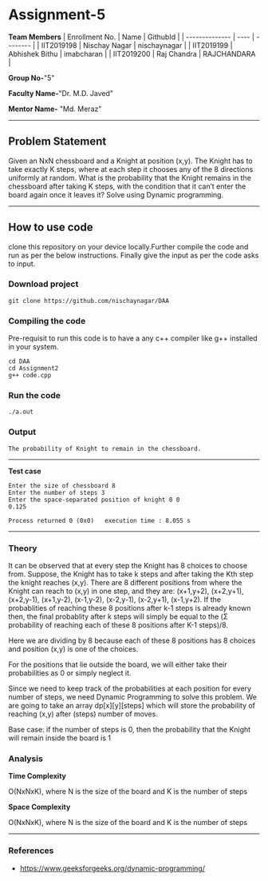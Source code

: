 # Assignment-5

**Team Members**
| Enrollment No. | Name | GithubId |
| -------------- | ---- | -------- |
| IIT2019198 | Nischay Nagar | nischaynagar |
| IIT2019199 | Abhishek Bithu | imabcharan |
| IIT2019200 | Raj Chandra | RAJCHANDARA |

**Group No-**"5"

**Faculty Name-**"Dr. M.D. Javed"

**Mentor Name-** "Md. Meraz"

---

## Problem Statement

Given an NxN chessboard and a Knight at position (x,y). The Knight has to
take exactly K steps, where at each step it chooses any of the 8 directions
uniformly at random. What is the probability that the Knight remains in
the chessboard after taking K steps, with the condition that it can’t enter
the board again once it leaves it? Solve using Dynamic programming.

---

## How to use code

clone this repository on your device locally.Further compile the code and run as per the below instructions. Finally give the input as per the code asks to input.

### Download project

```
git clone https://github.com/nischaynagar/DAA
```

### Compiling the code

Pre-requisit to run this code is to have a any c++ compiler like g++ installed in your system.

```
cd DAA
cd Assignment2
g++ code.cpp
```

### Run the code

```
./a.out
```

### Output

```
The probability of Knight to remain in the chessboard.
```

---

**Test case**

```
Enter the size of chessboard 8
Enter the number of steps 3
Enter the space-separated position of knight 0 0
0.125

Process returned 0 (0x0)   execution time : 8.055 s
```

---

### Theory

It can be observed that at every step the Knight has 8 choices to choose from. Suppose, the Knight has to take k steps and after taking the Kth step the knight reaches (x,y). There are 8 different positions from where the Knight can reach to (x,y) in one step, and they are: (x+1,y+2), (x+2,y+1), (x+2,y-1), (x+1,y-2), (x-1,y-2), (x-2,y-1), (x-2,y+1), (x-1,y+2).
If the probablities of reaching these 8 positions after k-1 steps is already known then, the final probablity after k steps will simply be equal to the (Σ probability of reaching each of these 8 positions after K-1 steps)/8.

Here we are dividing by 8 because each of these 8 positions has 8 choices and position (x,y) is one of the choices.

For the positions that lie outside the board, we will either take their probabilities as 0 or simply neglect it.

Since we need to keep track of the probabilities at each position for every number of steps, we need Dynamic Programming to solve this problem.
We are going to take an array dp[x][y][steps] which will store the probability of reaching (x,y) after (steps) number of moves.

Base case: if the number of steps is 0, then the probability that the Knight will remain inside the board is 1

### Analysis

**Time Complexity**

O(NxNxK), where N is the size of the board and K is the number of steps

**Space Complexity**

O(NxNxK), where N is the size of the board and K is the number of steps

---

### References

- https://www.geeksforgeeks.org/dynamic-programming/
